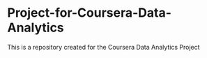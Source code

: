 # Project-for-Coursera-Data-Analytics
This is a repository created for the Coursera Data Analytics Project
